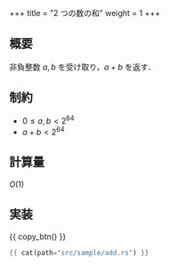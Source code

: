 +++
title = "2 つの数の和"
weight = 1
+++

## 概要
非負整数 $a, b$ を受け取り，$a + b$ を返す．

## 制約
- $0 \leq a, b < 2^{64}$
- $a + b < 2^{64}$

## 計算量
$O(1)$

## 実装
{{ copy_btn() }}
```rs
{{ cat(path="src/sample/add.rs") }}
```
